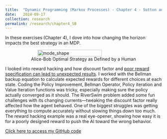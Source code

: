 ```yaml
---
title:  "Dynamic Programming (Markov Processes) - Chapter 4 - Sutton and Barto"
date:   2024-09-17
collection: research
permalink: /research/chapter4_SB
---
```

In these exercises (Chapter 4), I dove into how changing the horizon impacts the best strategy in an MDP. 

<figure style="display: flex; flex-direction: column; align-items: center;">
  <img src="{{ "/assets/img/learning/swimming.gif"  | absolute_url }}" alt="mode_shape" class="post-pic" style="width: 70%;"/>
  <figcaption style="text-align: center;">Alice-Bob Optimal Strategy as Defined by a Human</figcaption>
</figure>

I looked into reward hacking and how discount factor and [poor reward specification can lead to unexpected results](https://openreview.net/pdf?id=JYtwGwIL7ye). I worked with the Bellman backup equation to calculate expected rewards for different choices at each state. Coding the Policy Improvement, Bellman Operator, Policy iteration and Value Iteration functions was tricky, especially making sure the policy actually converged as it should. The RiverSwim problem added some fun challenges with its changing currents—tweaking the discount factor really affected how the agent behaved. One of the biggest struggles was getting everything to compute accurately without slowing things down too much. The reward hacking example was a real eye-opener, showing how easy it is for a poorly designed reward to push the AI toward the wrong behavior.

[Click here to access my GitHub code](https://github.com/YaroKazakov/RL-phd/blob/main/stanford_cs234/assignments/code/vi_and_pi.py)